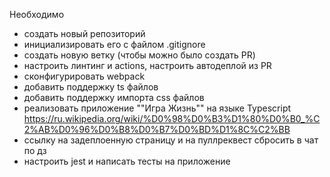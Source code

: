 Необходимо
- создать новый репозиторий
- инициализировать его с файлом .gitignore
- создать новую ветку (чтобы можно было создать PR)
- настроить линтинг и actions, настроить автодеплой из PR
- сконфигурировать webpack 
- добавить поддержку ts файлов
- добавить поддержку импорта css файлов
- реализовать приложение ""Игра Жизнь"" на языке Typescript https://ru.wikipedia.org/wiki/%D0%98%D0%B3%D1%80%D0%B0_%C2%AB%D0%96%D0%B8%D0%B7%D0%BD%D1%8C%C2%BB
- ссылку на задеплоенную страницу и на пуллреквест сбросить в чат по дз
- настроить jest и написать тесты на приложение